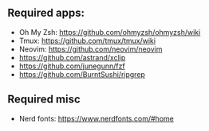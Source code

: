 ## Required apps:
- Oh My Zsh: https://github.com/ohmyzsh/ohmyzsh/wiki
- Tmux: https://github.com/tmux/tmux/wiki
- Neovim: https://github.com/neovim/neovim
- https://github.com/astrand/xclip
- https://github.com/junegunn/fzf
- https://github.com/BurntSushi/ripgrep


## Required misc
- Nerd fonts: https://www.nerdfonts.com/#home
